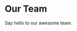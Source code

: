 <script setup>
import { VPTeamMembers } from 'vitepress/theme'

const members = [
  {
    avatar: 'https://www.github.com/camera-2018.png',
    name: 'camera-2018',
    title: 'Maintainer',
    links: [
      { icon: 'github', link: 'https://github.com/camera-2018' },
    ]
  },
  {
    avatar: 'https://www.github.com/HanWu311.png',
    name: 'ZZM',
    title: 'Maintainer',
    links: [
      { icon: 'github', link: 'https://github.com/HanWu311' },
    ]
  },
]
</script>

# Our Team

Say hello to our awesome team.

<VPTeamMembers size="small" :members="members" />
